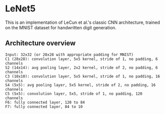 # LeNet5
This is an implementation of LeCun et al.'s classic CNN architecture, trained
on the MNIST dataset for handwritten digit generation.

## Architecture overview
```
Input: 32x32 (or 28x28 with appropriate padding for MNIST)
C1 (28x28): convolution layer, 5x5 kernel, stride of 1, no padding, 6 channels
S2 (14x14): avg pooling layer, 2x2 kernel, stride of 2, no padding, 6 channels
C3 (10x10): convolution layer, 5x5 kernel, stride of 1, no padding, 16 channels
S4 (5x5): avg pooling layer, 5x5 kernel, stride of 2, no padding, 16 channels
C5 (5x5): convolution layer, 5x5, stride of 1, no padding, 120 channels
F6: fully connected layer, 120 to 84
F7: fully connected layer, 84 to 10
```

